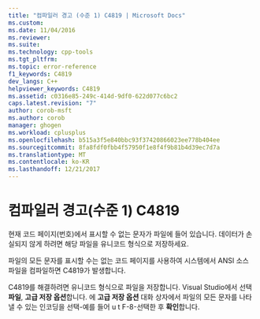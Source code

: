 ```yaml
---
title: "컴파일러 경고 (수준 1) C4819 | Microsoft Docs"
ms.custom: 
ms.date: 11/04/2016
ms.reviewer: 
ms.suite: 
ms.technology: cpp-tools
ms.tgt_pltfrm: 
ms.topic: error-reference
f1_keywords: C4819
dev_langs: C++
helpviewer_keywords: C4819
ms.assetid: c0316e85-249c-414d-9df0-622d077c6bc2
caps.latest.revision: "7"
author: corob-msft
ms.author: corob
manager: ghogen
ms.workload: cplusplus
ms.openlocfilehash: b515a3f5e840bbc93f37420866023ee778b404ee
ms.sourcegitcommit: 8fa8fdf0fbb4f57950f1e8f4f9b81b4d39ec7d7a
ms.translationtype: MT
ms.contentlocale: ko-KR
ms.lasthandoff: 12/21/2017
---
```

# <a name="compiler-warning-level-1-c4819"></a>컴파일러 경고(수준 1) C4819
현재 코드 페이지(번호)에서 표시할 수 없는 문자가 파일에 들어 있습니다. 데이터가 손실되지 않게 하려면 해당 파일을 유니코드 형식으로 저장하세요.  
  
 파일의 모든 문자를 표시할 수는 없는 코드 페이지를 사용하여 시스템에서 ANSI 소스 파일을 컴파일하면 C4819가 발생합니다.  
  
 C4819를 해결하려면 유니코드 형식으로 파일을 저장합니다. Visual Studio에서 선택 **파일**, **고급 저장 옵션**합니다. 에 **고급 저장 옵션** 대화 상자에서 파일의 모든 문자를 나타낼 수 있는 인코딩을 선택-예를 들어 u t F-8-선택한 후 **확인**합니다.